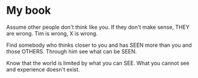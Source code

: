 

# My book


Assume other people don't think like you. If they don't make sense, THEY are wrong. Tim is wrong, X is wrong.

Find somebody who thinks closer to you and has SEEN more than you and those OTHERS. Through him see what can be SEEN.

Know that the world is limited by what you can SEE. What you cannot see and experience doesn't exist.



